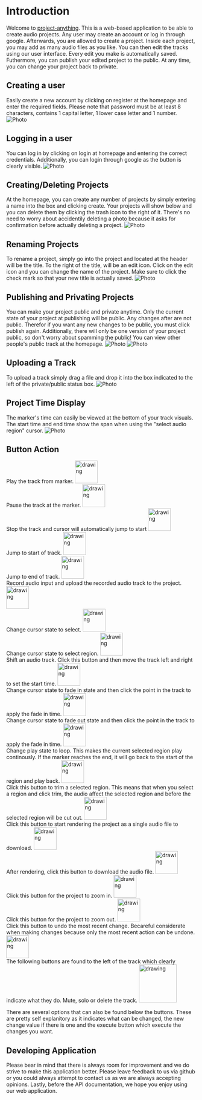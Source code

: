 # Introduction

Welcome to [project-anything](https://project-anything.herokuapp.com/). This is a web-based application to be able to create audio projects.
Any user may create an account or log in through google. Afterwards, you are allowed to create a project.
Inside each project, you may add as many audio files as you like. You can then edit the tracks using our user interface.
Every edit you make is automatically saved. Futhermore, you can publish your edited project to the public. At any time, you
can change your project back to private.

## <span id="api-creating-user">Creating a user</span>

Easily create a new account by clicking on register at the homepage and enter the required fields. Please note that password must be at least 8 characters, contains 1 capital letter, 1 lower case letter and 1 number.
![Photo](https://project-anything.herokuapp.com/media/doc/Signup.JPG "API Image")

## <span id="api-logging-in">Logging in a user</span>

You can log in by clicking on login at homepage and entering the correct credentials. Additionally, you can login through google as the button is clearly visible.
![Photo](https://project-anything.herokuapp.com/media/doc/Signin.JPG "API Image")

## <span id="api-creating-deleteing-projects">Creating/Deleting Projects</span>

At the homepage, you can create any number of projects by simply entering a name into the box and clicking create. Your projects will show below and you can delete them by clicking the trash icon to the right of it. There's no need to worry about
accidentily deleting a photo because it asks for confirmation before actually deleting a project.
![Photo](https://project-anything.herokuapp.com/media/doc/Project.JPG "API Image")

## <span id="api-renaming-project">Renaming Projects</span>

To rename a project, simply go into the project and located at the header will be the title. To the right of the title, will be an edit icon. Click on the edit icon and you can change the name of the project. Make sure to click the check mark so that your new title is actually saved.
![Photo](https://project-anything.herokuapp.com/media/doc/Title_Rename.JPG "API Image")

## <span id="api-publishing-and-privating-project">Publishing and Privating Projects</span>

You can make your project public and private anytime. Only the current state of your project at publishing will be public. Any changes after are not public. Therefor if you want any new changes to be public, you must click publish again. Additionally, there will only be one version of your project public, so don't worry about spamming the public! You can view other people's public track at the homepage.
![Photo](https://project-anything.herokuapp.com/media/doc/Private_Project.JPG "API Image")
![Photo](https://project-anything.herokuapp.com/media/doc/Public_Project.JPG "API Image")

## <span id="api-upload-track">Uploading a Track</span>

To upload a track simply drag a file and drop it into the box indicated to the left of the private/public status box.
![Photo](https://project-anything.herokuapp.com/media/doc/Upload_Track.JPG "API Image")

## <span id="api-time-display">Project Time Display</span>

The marker's time can easily be viewed at the bottom of your track visuals. The start time and end time show the span when using the "select audio region" cursor.
![Photo](https://project-anything.herokuapp.com/media/doc/Time.JPG "API Image")


## <span id="api-button-functions">Button Action</span>

Play the track from marker.
<img src="https://project-anything.herokuapp.com/media/play-button.png" alt="drawing" width="60"/> <br>
Pause the track at the marker.
<img src="https://project-anything.herokuapp.com/media/pause.png" alt="drawing" width="60"/><br>
Stop the track and cursor will automatically jump to start
<img src="https://project-anything.herokuapp.com/media/stop-button.png" alt="drawing" width="60"/><br>
Jump to start of track.
<img src="https://project-anything.herokuapp.com/media/start.png" alt="drawing" width="60"/><br>
Jump to end of track.
<img src="https://project-anything.herokuapp.com/media/end.png" alt="drawing" width="60"/><br>
Record audio input and upload the recorded audio track to the project.
<img src="https://project-anything.herokuapp.com/media/microphone.png" alt="drawing" width="60"/><br>
Change cursor state to select.
<img src="https://project-anything.herokuapp.com/media/cursor.png" alt="drawing" width="60"/><br>
Change cursor state to select region.
<img src="https://project-anything.herokuapp.com/media/select-button.png" alt="drawing" width="60"/><br>
Shift an audio track. Click this button and then move the track left and right to set the start time.
<img src="https://project-anything.herokuapp.com/media/shift.png" alt="drawing" width="60"/><br>
Change cursor state to fade in state and then click the point in the track to apply the fade in time.
<img src="https://project-anything.herokuapp.com/media/fadein.png" alt="drawing" width="60"/><br>
Change cursor state to fade out state and then click the point in the track to apply the fade in time.
<img src="https://project-anything.herokuapp.com/media/fadeout.png" alt="drawing" width="60"/><br>
Change play state to loop. This makes the current selected region play continously. If the marker reaches the end, it will go back to the start of the region and play back.
<img src="https://project-anything.herokuapp.com/media/loop.png" alt="drawing" width="60"/><br>
Click this button to trim a selected region. This means that when you select a region and click trim, the audio affect the selected region and before the selected region will be cut out.
<img src="https://project-anything.herokuapp.com/media/trim.png" alt="drawing" width="60"/><br>
Click this button to start rendering the project as a single audio file to download.
<img src="https://project-anything.herokuapp.com/media/rendering.png" alt="drawing" width="60"/><br>
After rendering, click this button to download the audio file.
<img src="https://project-anything.herokuapp.com/media/download.png" alt="drawing" width="60"/><br>
Click this button for the project to zoom in.
<img src="https://project-anything.herokuapp.com/media/zoom-in.png" alt="drawing" width="60"/><br>
Click this button for the project to zoom out.
<img src="https://project-anything.herokuapp.com/media/zoom-out.png" alt="drawing" width="60"/><br>
Click this button to undo the most recent change. Becareful considerate when making changes because only the most recent action can be undone.
<img src="https://project-anything.herokuapp.com/media/undo.png" alt="drawing" width="60"/><br>
The following buttons are found to the left of the track which clearly indicate what they do. Mute, solo or delete the track.
<img src="https://project-anything.herokuapp.com/media/doc/Track_Buttons.JPG" alt="drawing" width="100"/><br>

There are several options that can also be found below the buttons. These are pretty self explanitory as it indicates what can be changed, the new change value if there is one and the execute button which execute the changes you want.

## <span id="api-Conclusion">Developing Application</span>

Please bear in mind that there is always room for improvement and we do strive to make this application better. Please leave feedback to us via github or you could always attempt to contact us as we are always accepting opinions. Lastly, before the API documentation, we hope you enjoy using our web application.